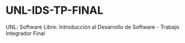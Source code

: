 # UNL-IDS-TP-FINAL
UNL: Software Libre: Introducción al Desarrollo de Software  - Trabajo Integrador  Final
